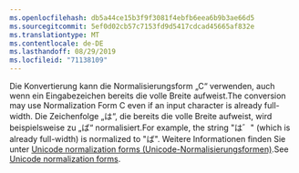 ```yaml
---
ms.openlocfilehash: db5a44ce15b3f9f3081f4ebfb6eea6b9b3ae66d5
ms.sourcegitcommit: 5ef0d02cb57c7153fd9d5417cdcad45665af832e
ms.translationtype: MT
ms.contentlocale: de-DE
ms.lasthandoff: 08/29/2019
ms.locfileid: "71138109"
---
```

<span data-ttu-id="9053d-101">Die Konvertierung kann die Normalisierungsform „C“ verwenden, auch wenn ein Eingabezeichen bereits die volle Breite aufweist.</span><span class="sxs-lookup"><span data-stu-id="9053d-101">The conversion may use Normalization Form C even if an input character is already full-width.</span></span> <span data-ttu-id="9053d-102">Die Zeichenfolge „は“, die bereits die volle Breite aufweist, wird beispielsweise zu „ば“ normalisiert.</span><span class="sxs-lookup"><span data-stu-id="9053d-102">For example, the string "は゛" (which is already full-width) is normalized to "ば".</span></span> <span data-ttu-id="9053d-103">Weitere Informationen finden Sie unter [Unicode normalization forms (Unicode-Normalisierungsformen)](https://unicode.org/reports/tr15).</span><span class="sxs-lookup"><span data-stu-id="9053d-103">See [Unicode normalization forms](https://unicode.org/reports/tr15).</span></span>

